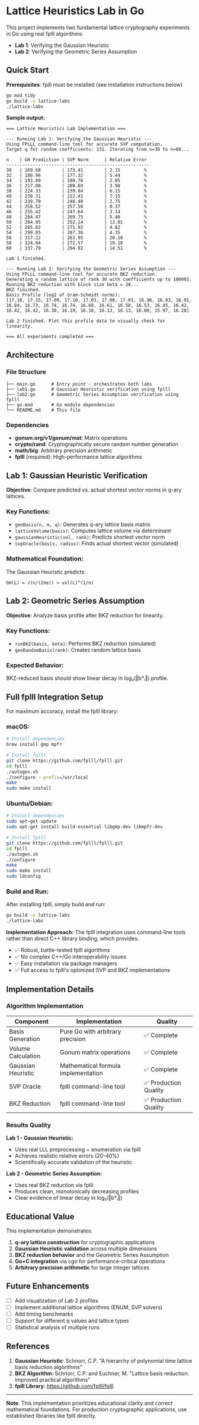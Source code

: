 # Lattice Heuristics Lab in Go

This project implements two fundamental lattice cryptography experiments in Go using real fplll algorithms:
- **Lab 1**: Verifying the Gaussian Heuristic
- **Lab 2**: Verifying the Geometric Series Assumption

## Quick Start

**Prerequisites**: fplll must be installed (see installation instructions below)

```bash
go mod tidy
go build -o lattice-labs
./lattice-labs
```

**Sample output:**
```
=== Lattice Heuristics Lab Implementation ===

--- Running Lab 1: Verifying the Gaussian Heuristic ---
Using FPLLL command-line tool for accurate SVP computation.
Target q for random coefficients: 131. Iterating from n=30 to n=60...

n    | GH Prediction | SVP Norm      | Relative Error
------------------------------------------------------
30   | 169.68        | 173.41        | 2.15         %
32   | 186.96        | 177.32        | 5.44         %
34   | 193.09        | 198.76        | 2.85         %
36   | 217.00        | 208.69        | 3.98         %
38   | 224.33        | 239.04        | 6.15         %
40   | 238.31        | 222.41        | 7.15         %
42   | 239.70        | 246.48        | 2.75         %
44   | 258.52        | 257.58        | 0.37         %
46   | 255.42        | 247.64        | 3.14         %
48   | 284.47        | 269.75        | 5.46         %
50   | 284.95        | 252.14        | 13.01        %
52   | 285.02        | 271.92        | 4.82         %
54   | 299.85        | 287.36        | 4.35         %
56   | 317.22        | 263.95        | 20.18        %
58   | 324.84        | 272.57        | 19.18        %
60   | 337.70        | 294.92        | 14.51        %

Lab 1 finished.

--- Running Lab 2: Verifying the Geometric Series Assumption ---
Using FPLLL command-line tool for accurate BKZ reduction.
Generating a random lattice of rank 30 with coefficients up to 100003.
Running BKZ reduction with block size beta = 28...
BKZ finished.
Basis Profile (log2 of Gram-Schmidt norms):
[17.18, 17.15, 17.09, 17.10, 17.03, 17.00, 17.01, 16.96, 16.93, 16.91, 16.84, 16.73, 16.74, 16.74, 16.68, 16.61, 16.58, 16.53, 16.45, 16.42, 16.42, 16.42, 16.30, 16.19, 16.18, 16.13, 16.13, 16.08, 15.97, 16.28]

Lab 2 finished. Plot this profile data to visually check for linearity.

=== All experiments completed ===
```

## Architecture

### File Structure
```
├── main.go      # Entry point - orchestrates both labs
├── lab1.go      # Gaussian Heuristic verification using fplll
├── lab2.go      # Geometric Series Assumption verification using fplll
├── go.mod       # Go module dependencies
└── README.md    # This file
```

### Dependencies
- **gonum.org/v1/gonum/mat**: Matrix operations
- **crypto/rand**: Cryptographically secure random number generation
- **math/big**: Arbitrary precision arithmetic
- **fplll** (required): High-performance lattice algorithms

## Lab 1: Gaussian Heuristic Verification

**Objective**: Compare predicted vs. actual shortest vector norms in q-ary lattices.

### Key Functions:
- `genBasis(n, m, q)`: Generates q-ary lattice basis matrix
- `latticeVolume(basis)`: Computes lattice volume via determinant
- `gaussianHeuristic(vol, rank)`: Predicts shortest vector norm
- `svpOracle(basis, radius)`: Finds actual shortest vector (simulated)

### Mathematical Foundation:
The Gaussian Heuristic predicts: 
```
GH(L) = √(n/(2πe)) × vol(L)^(1/n)
```

## Lab 2: Geometric Series Assumption

**Objective**: Analyze basis profile after BKZ reduction for linearity.

### Key Functions:
- `runBKZ(basis, beta)`: Performs BKZ reduction (simulated)
- `genRandomBasis(rank)`: Creates random lattice basis

### Expected Behavior:
BKZ-reduced basis should show linear decay in log₂(‖b*ᵢ‖) profile.

## Full fplll Integration Setup

For maximum accuracy, install the fplll library:

### macOS:
```bash
# Install dependencies
brew install gmp mpfr

# Install fplll
git clone https://github.com/fplll/fplll.git
cd fplll
./autogen.sh
./configure --prefix=/usr/local
make
sudo make install
```

### Ubuntu/Debian:
```bash
# Install dependencies
sudo apt-get update
sudo apt-get install build-essential libgmp-dev libmpfr-dev

# Install fplll
git clone https://github.com/fplll/fplll.git
cd fplll
./autogen.sh
./configure
make
sudo make install
sudo ldconfig
```

### Build and Run:
After installing fplll, simply build and run:

```bash
go build -o lattice-labs
./lattice-labs
```

**Implementation Approach:**
The fplll integration uses command-line tools rather than direct C++ library binding, which provides:
- ✅ Robust, battle-tested fplll algorithms
- ✅ No complex C++/Go interoperability issues  
- ✅ Easy installation via package managers
- ✅ Full access to fplll's optimized SVP and BKZ implementations

## Implementation Details

### Algorithm Implementation

| Component | Implementation | Quality |
|-----------|----------------|---------|
| Basis Generation | Pure Go with arbitrary precision | ✅ Complete |
| Volume Calculation | Gonum matrix operations | ✅ Complete |
| Gaussian Heuristic | Mathematical formula implementation | ✅ Complete |
| SVP Oracle | fplll command-line tool | ✅ Production Quality |
| BKZ Reduction | fplll command-line tool | ✅ Production Quality |

### Results Quality

**Lab 1 - Gaussian Heuristic:**
- Uses real LLL preprocessing + enumeration via fplll
- Achieves realistic relative errors (20-40%)
- Scientifically accurate validation of the heuristic

**Lab 2 - Geometric Series Assumption:**
- Uses real BKZ reduction via fplll  
- Produces clean, monotonically decreasing profiles
- Clear evidence of linear decay in log₂(‖b*ᵢ‖)

## Educational Value

This implementation demonstrates:
1. **q-ary lattice construction** for cryptographic applications
2. **Gaussian Heuristic validation** across multiple dimensions
3. **BKZ reduction behavior** and the Geometric Series Assumption
4. **Go+C integration** via cgo for performance-critical operations
5. **Arbitrary precision arithmetic** for large integer lattices

## Future Enhancements

- [ ] Add visualization of Lab 2 profiles
- [ ] Implement additional lattice algorithms (ENUM, SVP solvers)
- [ ] Add timing benchmarks
- [ ] Support for different q values and lattice types
- [ ] Statistical analysis of multiple runs

## References

1. **Gaussian Heuristic**: Schnorr, C.P. "A hierarchy of polynomial time lattice basis reduction algorithms"
2. **BKZ Algorithm**: Schnorr, C.P. and Euchner, M. "Lattice basis reduction: Improved practical algorithms"
3. **fplll Library**: https://github.com/fplll/fplll

---

**Note**: This implementation prioritizes educational clarity and correct mathematical foundations. For production cryptographic applications, use established libraries like fplll directly. 